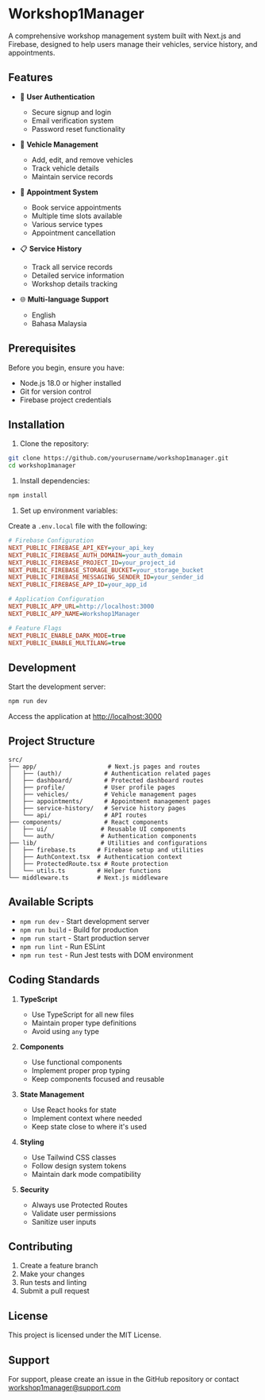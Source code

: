 # Workshop1Manager

A comprehensive workshop management system built with Next.js and Firebase, designed to help users manage their vehicles, service history, and appointments.

## Features

- 🔐 **User Authentication**
  - Secure signup and login
  - Email verification system
  - Password reset functionality

- 🚗 **Vehicle Management**
  - Add, edit, and remove vehicles
  - Track vehicle details
  - Maintain service records

- 📅 **Appointment System**
  - Book service appointments
  - Multiple time slots available
  - Various service types
  - Appointment cancellation

- 📋 **Service History**
  - Track all service records
  - Detailed service information
  - Workshop details tracking

- 🌐 **Multi-language Support**
  - English
  - Bahasa Malaysia

## Prerequisites

Before you begin, ensure you have:

- Node.js 18.0 or higher installed
- Git for version control
- Firebase project credentials

## Installation

1. Clone the repository:

```bash
git clone https://github.com/yourusername/workshop1manager.git
cd workshop1manager
```

1. Install dependencies:

```bash
npm install
```

1. Set up environment variables:

Create a `.env.local` file with the following:

```ini
# Firebase Configuration
NEXT_PUBLIC_FIREBASE_API_KEY=your_api_key
NEXT_PUBLIC_FIREBASE_AUTH_DOMAIN=your_auth_domain
NEXT_PUBLIC_FIREBASE_PROJECT_ID=your_project_id
NEXT_PUBLIC_FIREBASE_STORAGE_BUCKET=your_storage_bucket
NEXT_PUBLIC_FIREBASE_MESSAGING_SENDER_ID=your_sender_id
NEXT_PUBLIC_FIREBASE_APP_ID=your_app_id

# Application Configuration
NEXT_PUBLIC_APP_URL=http://localhost:3000
NEXT_PUBLIC_APP_NAME=Workshop1Manager

# Feature Flags
NEXT_PUBLIC_ENABLE_DARK_MODE=true
NEXT_PUBLIC_ENABLE_MULTILANG=true
```

## Development

Start the development server:

```bash
npm run dev
```

Access the application at [http://localhost:3000](http://localhost:3000)

## Project Structure

```plaintext
src/
├── app/                    # Next.js pages and routes
│   ├── (auth)/            # Authentication related pages
│   ├── dashboard/         # Protected dashboard routes
│   ├── profile/           # User profile pages
│   ├── vehicles/          # Vehicle management pages
│   ├── appointments/      # Appointment management pages
│   ├── service-history/   # Service history pages
│   └── api/               # API routes
├── components/            # React components
│   ├── ui/               # Reusable UI components
│   └── auth/             # Authentication components
├── lib/                  # Utilities and configurations
│   ├── firebase.ts      # Firebase setup and utilities
│   ├── AuthContext.tsx  # Authentication context
│   ├── ProtectedRoute.tsx # Route protection
│   └── utils.ts         # Helper functions
└── middleware.ts        # Next.js middleware
```

## Available Scripts

- `npm run dev` - Start development server
- `npm run build` - Build for production
- `npm run start` - Start production server
- `npm run lint` - Run ESLint
- `npm run test` - Run Jest tests with DOM environment

## Coding Standards

1. **TypeScript**
   - Use TypeScript for all new files
   - Maintain proper type definitions
   - Avoid using `any` type

2. **Components**
   - Use functional components
   - Implement proper prop typing
   - Keep components focused and reusable

3. **State Management**
   - Use React hooks for state
   - Implement context where needed
   - Keep state close to where it's used

4. **Styling**
   - Use Tailwind CSS classes
   - Follow design system tokens
   - Maintain dark mode compatibility

5. **Security**
   - Always use Protected Routes
   - Validate user permissions
   - Sanitize user inputs

## Contributing

1. Create a feature branch
2. Make your changes
3. Run tests and linting
4. Submit a pull request

## License

This project is licensed under the MIT License.

## Support

For support, please create an issue in the GitHub repository or contact [workshop1manager@support.com](mailto:workshop1manager@support.com)
